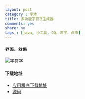 ```yaml
---
layout: post 
category : 学术
title: 多功能字符字生成器
comments: yes
share: no
tags : [java, 小工具, QQ，汉字，点阵] 
---
```


#### 界面、效果

![字符字](https://2s66lw.blu.livefilestore.com/y2pC_KidzYl4FgBr3CqL2hf96OJMtfB_QvzYvMycDKbzlTTtOteoD5aidEYVbSWhJ1f40IMzQR_GUbj1npwdhxPclTW9-PG88QitkCLqy4AyNM/zfz.png "字符字")   

#### 下载地址

* [应用程序下载地址](http://ishare.iask.sina.com.cn/f/15806610.html)
* [源码](http://code.yanshuo.name/ccmt)

